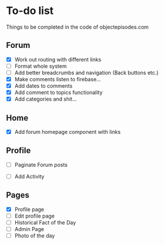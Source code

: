 # To-do list

Things to be completed in the code of objectepisodes.com

## Forum
- [x] Work out routing with different links
- [ ] Format whole system
- [ ] Add better breadcrumbs and navigation (Back buttons etc.)
- [x] Make comments listen to firebase...
- [x] Add dates to comments 
- [x] Add comment to topics functionality
- [x] Add categories and shit...

## Home
- [x] Add forum homepage component with links

## Profile
- [ ] Paginate Forum posts
- [ ] Add Activity


## Pages
- [x] Profile page
- [ ] Edit profile page
- [ ] Historical Fact of the Day
- [ ] Admin Page
- [ ] Photo of the day